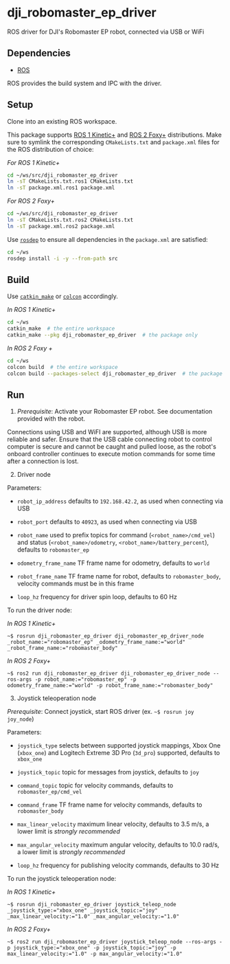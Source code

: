 # dji_robomaster_ep_driver
ROS driver for DJI's Robomaster EP robot, connected via USB or WiFi

## Dependencies

- [ROS](http://ros.org)

ROS provides the build system and IPC with the driver.

## Setup

Clone into an existing ROS workspace.

This package supports [ROS 1 Kinetic+](http://wiki.ros.org/ROS/Installation) and [ROS 2 Foxy+](https://index.ros.org/doc/ros2/Installation/) distributions.
Make sure to symlink the corresponding `CMakeLists.txt` and `package.xml` files for the ROS distribution of choice:

*For ROS 1 Kinetic+*
```sh
cd ~/ws/src/dji_robomaster_ep_driver
ln -sT CMakeLists.txt.ros1 CMakeLists.txt
ln -sT package.xml.ros1 package.xml
```

*For ROS 2 Foxy+*
```sh
cd ~/ws/src/dji_robomaster_ep_driver
ln -sT CMakeLists.txt.ros2 CMakeLists.txt
ln -sT package.xml.ros2 package.xml
```

Use [`rosdep`](https://docs.ros.org/independent/api/rosdep/html/) to ensure all dependencies in the `package.xml` are satisfied:

```sh
cd ~/ws
rosdep install -i -y --from-path src
```

## Build

Use [`catkin_make`](http://wiki.ros.org/catkin/commands/catkin_make) or [`colcon`](https://colcon.readthedocs.io/en/released/) accordingly.

*In ROS 1 Kinetic+*
```sh
cd ~/ws
catkin_make  # the entire workspace
catkin_make --pkg dji_robomaster_ep_driver  # the package only
```

*In ROS 2 Foxy +*
```sh
cd ~/ws
colcon build  # the entire workspace
colcon build --packages-select dji_robomaster_ep_driver  # the package only
```

## Run

1. *Prerequisite*: Activate your Robomaster EP robot. See documentation provided with the robot.

Connections using USB and WiFI are supported, although USB is more reliable and safer. Ensure that the USB cable connecting robot to control computer is secure and cannot be caught and pulled loose, as the robot's onboard controller continues to execute motion commands for some time after a connection is lost.

2. Driver node

Parameters:

- `robot_ip_address` defaults to `192.168.42.2`, as used when connecting via USB

- `robot_port` defaults to `40923`, as used when connecting via USB

- `robot_name` used to prefix topics for command (`<robot_name>/cmd_vel`) and status (`<robot_name>/odometry`, `<robot_name>/battery_percent`), defaults to `robomaster_ep`

- `odometry_frame_name` TF frame name for odometry, defaults to `world`

- `robot_frame_name` TF frame name for robot, defaults to `robomaster_body`, velocity commands must be in this frame

- `loop_hz` frequency for driver spin loop, defaults to 60 Hz

To run the driver node:

*In ROS 1 Kinetic+*

```
~$ rosrun dji_robomaster_ep_driver dji_robomaster_ep_driver_node _robot_name:="robomaster_ep" _odometry_frame_name:="world" _robot_frame_name:="robomaster_body"
```

*In ROS 2 Foxy+*

```
~$ ros2 run dji_robomaster_ep_driver dji_robomaster_ep_driver_node --ros-args -p robot_name:="robomaster_ep" -p odometry_frame_name:="world" -p robot_frame_name:="robomaster_body"
```

3. Joystick teleoperation node

*Prerequisite*: Connect joystick, start ROS driver (ex. `~$ rosrun joy joy_node`)

Parameters:

- `joystick_type` selects between supported joystick mappings, Xbox One (`xbox_one`) and Logitech Extreme 3D Pro (`3d_pro`) supported, defaults to `xbox_one`

- `joystick_topic` topic for messages from joystick, defaults to `joy`

- `command_topic` topic for velocity commands, defaults to `robomaster_ep/cmd_vel`

- `command_frame` TF frame name for velocity commands, defaults to `robomaster_body`

- `max_linear_velocity` maximum linear velocity, defaults to 3.5 m/s, a lower limit is *strongly recommended*

- `max_angular_velocity` maximum angular velocity, defaults to 10.0 rad/s, a lower limit is *strongly recommended*

- `loop_hz` frequency for publishing velocity commands, defaults to 30 Hz

To run the joystick teleoperation node:

*In ROS 1 Kinetic+*

```
~$ rosrun dji_robomaster_ep_driver joystick_teleop_node _joystick_type:="xbox_one" _joystick_topic:="joy" _max_linear_velocity:="1.0" _max_angular_velocity:="1.0"
```

*In ROS 2 Foxy+*

```
~$ ros2 run dji_robomaster_ep_driver joystick_teleop_node --ros-args -p joystick_type:="xbox_one" -p joystick_topic:="joy" -p max_linear_velocity:="1.0" -p max_angular_velocity:="1.0"
```
